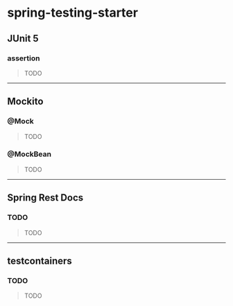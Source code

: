 # spring-testing-starter

## JUnit 5
### assertion
> TODO

---

## Mockito
### @Mock
> TODO

### @MockBean
> TODO

---

## Spring Rest Docs
### TODO
> TODO

---

## testcontainers
### TODO
> TODO
